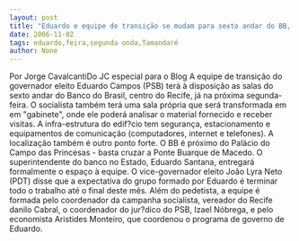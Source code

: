 ```yaml
---
layout: post
title: "Eduardo e equipe de transição se mudam para sexto andar do BB, segunda-feira"
date: 2006-11-02
tags: eduardo,feira,segunda onda,Tamandaré
author: None
---
```

Por Jorge CavalcantiDo JC especial para o Blog
A equipe de transição do governador eleito Eduardo Campos (PSB) terá à disposição as salas do sexto andar do Banco do Brasil, centro do Recife, já na próxima segunda-feira. O socialista também terá uma sala própria que será transformada em em \"gabinete\", onde ele poderá analisar o material fornecido e receber visitas. A infra-estrutura do edif?cio tem segurança, estacionamento e equipamentos de comunicação (computadores, internet e telefones). A localização também é outro ponto forte. O BB é próximo do Palácio do Campo das Princesas - basta cruzar a Ponte Buarque de Macedo. O superintendente do banco no Estado, Eduardo Santana, entregará formalmente o espaço à equipe. O vice-governador eleito João Lyra Neto (PDT) disse que a expectativa do grupo formado por Eduardo é terminar todo o trabalho até o final deste mês. Além do pedetista, a equipe é formada pelo coordenador da campanha socialista, vereador do Recife danilo Cabral, o coordenador do jur?dico do PSB, Izael Nóbrega, e pelo economista Aristides Monteiro, que coordenou o programa de governo de Eduardo. 